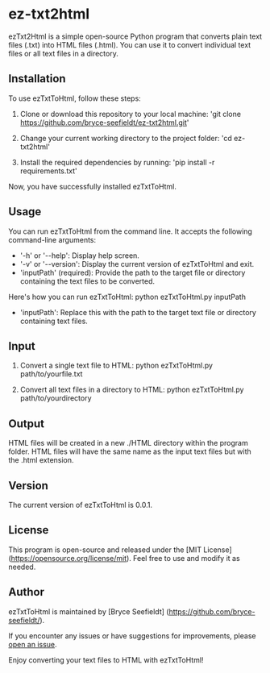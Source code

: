 # ez-txt2html
ezTxt2Html is a simple open-source Python program that converts plain text files (.txt) into HTML files (.html). You can use it to convert individual text files or all text files in a directory.

## Installation
To use ezTxtToHtml, follow these steps:

1. Clone or download this repository to your local machine:
'git clone https://github.com/bryce-seefieldt/ez-txt2html.git'

2. Change your current working directory to the project folder:
'cd ez-txt2html'

3. Install the required dependencies by running:
'pip install -r requirements.txt'

Now, you have successfully installed ezTxtToHtml.

## Usage
You can run ezTxtToHtml from the command line. It accepts the following command-line arguments:

- '-h' or '--help': Display help screen.
- '-v' or '--version': Display the current version of ezTxtToHtml and exit.
- 'inputPath' (required): Provide the path to the target file or directory containing the text files to be converted.

Here's how you can run ezTxtToHtml:
python ezTxtToHtml.py inputPath

- 'inputPath': Replace this with the path to the target text file or directory containing text files.

## Input
1. Convert a single text file to HTML:
python ezTxtToHtml.py path/to/yourfile.txt

2. Convert all text files in a directory to HTML:
python ezTxtToHtml.py path/to/yourdirectory


## Output
HTML files will be created in a new ./HTML directory within the program folder.
HTML files will have the same name as the input text files but with the .html extension.

## Version
The current version of ezTxtToHtml is 0.0.1.

## License
This program is open-source and released under the [MIT License] (https://opensource.org/license/mit). Feel free to use and modify it as needed.

## Author
ezTxtToHtml is maintained by [Bryce Seefieldt] (https://github.com/bryce-seefieldt/).

If you encounter any issues or have suggestions for improvements, please [open an issue](https://github.com/bryce-seefieldt/ezTxtToHtml/issues).

Enjoy converting your text files to HTML with ezTxtToHtml!
